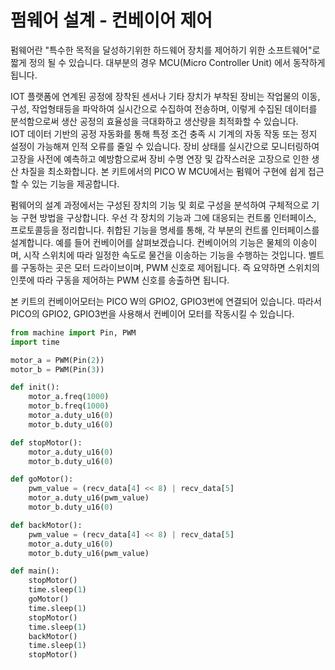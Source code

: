 # 펌웨어 설계 - 컨베이어 제어



펌웨어란 "특수한 목적을 달성하기위한 하드웨어 장치를 제어하기 위한 소프트웨어"로 짧게 정의 될 수 있습니다.
대부분의 경우 MCU(Micro Controller Unit) 에서 동작하게 됩니다.

IOT 플랫폼에 연계된 공정에 장착된 센서나 기타 장치가 부착된 장비는 작업물의 이동, 구성, 작업형태등을 파악하여 실시간으로 수집하여 전송하며, 이렇게 수집된 데이터를 분석함으로써 생산 공정의 효율성을 극대화하고 생산량을 최적화할 수 있습니다.   
IOT 데이터 기반의 공정 자동화를 통해 특정 조건 충족 시 기계의 자동 작동 또는 정지 설정이 가능해져 인적 오류를 줄일 수 있습니다. 장비 상태를 실시간으로 모니터링하여 고장을 사전에 예측하고 예방함으로써 장비 수명 연장 및 갑작스러운 고장으로 인한 생산 차질을 최소화합니다.
본 키트에서의 PICO W MCU에서는 펌웨어 구현에 쉽게 접근 할 수 있는 기능을 제공합니다.


펌웨어의 설계 과정에서는 구성된 장치의 기능 및 회로 구성을 분석하여 구체적으로 기능 구현 방법을 구상합니다. 
우선 각 장치의 기능과 그에 대응되는 컨트롤 인터페이스, 프로토콜등을 정리합니다. 취합된 기능을 명세를 통해,
각 부분의 컨트롤 인터페이스를 설계합니다. 예를 들어 컨베이어를 살펴보겠습니다. 컨베이어의 기능은 물체의 이송이며, 시작 스위치에 따라 일정한 속도로 물건을 이송하는 기능을 수행하는 것입니다. 벨트를 구동하는 곳은 모터 드라이브이며, PWM 신호로 제어됩니다. 즉 요약하면 스위치의 인풋에 따라 구동을 제어하는 PWM 신호를 송출하면 됩니다.

본 키트의 컨베이어모터는 PICO W의 GPIO2, GPIO3번에 연결되어 있습니다.
따라서 PICO의 GPIO2, GPIO3번을 사용해서 컨베이어 모터를 작동시킬 수 있습니다.

```python
from machine import Pin, PWM
import time

motor_a = PWM(Pin(2))
motor_b = PWM(Pin(3))

def init():
    motor_a.freq(1000)
    motor_b.freq(1000)
    motor_a.duty_u16(0)
    motor_b.duty_u16(0)

def stopMotor():
    motor_a.duty_u16(0)
    motor_b.duty_u16(0)

def goMotor():
    pwm_value = (recv_data[4] << 8) | recv_data[5]
    motor_a.duty_u16(pwm_value)
    motor_b.duty_u16(0)

def backMotor():
    pwm_value = (recv_data[4] << 8) | recv_data[5]
    motor_a.duty_u16(0)
    motor_b.duty_u16(pwm_value)  

def main():
    stopMotor()
    time.sleep(1)
    goMotor()
    time.sleep(1)
    stopMotor()
    time.sleep(1)
    backMotor()
    time.sleep(1)
    stopMotor()
```


